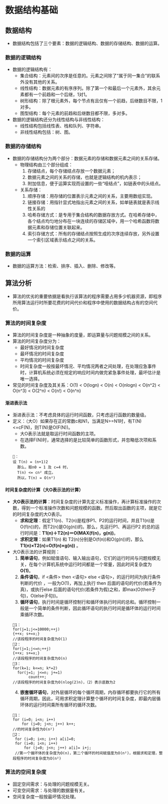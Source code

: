 # 数据结构基础

## 数据结构
- 数据结构包括了三个要素：数据的逻辑结构、数据的存储结构、数据的运算。

### 数据的逻辑结构
- 数据的逻辑结构有：
   - 集合结构：元素间的次序是任意的。元素之间除了“属于同一集合”的联系外没有其他的关系。
   - 线性结构：数据元素的有序序列。除了第一个和最后一个元素外，其余元素都有一个前趋和一个后继，1对1。
   - 树形结构：除了根元素外，每个节点有且仅有一个前趋，后继数目不限，1对多。
   - 图型结构：每个元素的前趋和后继数目都不限，多对多。
- 数据的逻辑结构还分为线性结构与非线性结构：
   - 线性结构包括线性表、栈和队列、字符串。
   - 非线性结构包括：树、图。
   
### 数据的存储结构
- 数据的存储结构分为两个部分：数据元素的存储和数据元素之间的关系存储。
   - 物理结构由三个部分组成：
      1. 存储结点，每个存储结点存放一个数据元素；
      2. 数据元素之间的关系的存储，也就是逻辑结构的机内表示；
      3. 附加信息，便于运算实现而设置的一些“哑结点”，如链表中的头结点。 
   -  关系存储：
      1. 顺序存储：用存储的位置表示元素之间的关系，主要用数组实现。
      2. 链接存储：用指针显式地指出元素之间的关系，如单链表就是表示线性关系的
      3. 哈希存储方式：是专用于集合结构的数据存放方式。在哈希存储中，各个结点均匀地分布在一块连续的存储区域中，用一个哈希函数将数据元素和存储位置关联起来。
      4. 索引存储方式：所有的存储结点按照生成的次序连续存放，另外设置一个索引区域表示结点之间的关系。 

### 数据的运算
- 数据的运算方法：检索、排序、插入、删除、修改等。

## 算法分析
- 算法的优劣的重要依据是看执行该算法的程序需要占用多少机器资源，即程序所用算法运行时所要花费的时间代价和程序中使用的数据结构占有的空间代价。
### 算法的时间复杂度
- 算法的时间复杂度是一种抽象的度量，即运算量与问题规模之间的关系。
- 算法的时间复杂度分为：
   - 最好情况的时间复杂度
   - 最坏情况的时间复杂度
   - 平均情况的时间复杂度
   - 时间复杂度一般按最坏情况、平均情况两者之间处理，在处理应急事件时，计算机系统必须在规定的响应时间内做完紧急事件处理，最坏估计是唯一选择。
- 常见的时间复杂度及其关系：O(1) < O(logn) < O(n) < O(nlogn) < O(n^2) < O(n^3) < O(2^n) < O(n!) < O(n^n)

#### 渐进表示法
- 渐进表示法：不考虑具体的运行时间函数，只考虑运行函数的数量级。
- 定义：（大O）如果存在正的常数c和N1，当满足N>=N1时，有T(N)<=cF(N)，则T(N)是O(F(N))。
   - 大O表示法就是取运行时间函数的主项。
   - 在选择F(N)时，通常选择的是比较简单的函数形式，并忽略低次项和系数。
   ```
   🌰：
   设 T(n) = (n+1)2 
     那么，取n0 = 1 及 c=4 时，
     T(n) <= cn² 成立。
     所以，T(n) = O(n²) 
   ```
 
#### 时间复杂度的计算（大O表示法的计算）
- **大O表示法的计算**：时间复杂度的计算先定义标准操作，再计算标准操作的次数，得到一个标准操作次数和问题规模的函数。然后取出函数的主项，就是它的时间复杂度的大O表示。
   - **求和定理**：假定T1(n)、T2(n)是程序P1、P2的运行时间，并且T1(n)是O(f(n))的，而T2(n)是O(g(n))的。那么，先运行P1、再运行P2 的总的运行时间是：**T1(n)＋T2(n)＝O(MAX(f(n)，g(n))**。
   - **求积定理**：如果T1(n) 和 T2(n)分别是O(f(n))和O(g(n))的，那么**T1(n)×T2(n)=O(f(n)×g(n))** 。
- 大O表示法的计算规则：
   1. **简单语句**，例如赋值语句、输入输出语句，它们的运行时间与问题规模无关，在每个计算机系统中运行时间都是一个常量，因此时间复杂度为**O(1)**。
   2. **条件语句**，if <条件> then <语句> else <语句>，的运行时间为执行条件判断的代价 ，一般为O(1)，再加上执行 then 后面的语句的代价(若条件为真)，或执行else 后面的语句代价(若条件为假)之和，即max(O(then子句)，O(else子句))。
   3. **循环语句**，执行时间是循环控制行和循环体执行时间的总和。循环控制一般是一个简单的条件判断，因此循环语句的执行时间是循环体的运行时间乘循环次数。
   ```
   🌰1：
   for(j=1;j<=10000;++j)
   {++x; s+=x;}
   //该段程序的时间复杂度为O(1)
   🌰2：
  for(j=1;j<=n;++j)
   {++x; s+=x;}
   //该段程序的时间复杂度为O(n)
   🌰3：
   for(k=1; k<=n; k*=2)
     for(j=1; j<=n; j+=1)
          count++; 
   //该段程序的时间复杂度为O(nlog(2)n)，（2）表示底数为2
   ```
   4. **嵌套循环语句**，对外层循环的每个循环周期，内存循环都要执行它的所有循环周期，因此，可用求积定理计算整个循环的时间复杂度，即最内层循环体的运行时间乘所有循环的循环次数。
   ```
   🌰1：
   for (i=0; i<n; i++)
       for (j=0; j<n; j++) k++;
   //的时间复杂性为O(n²)
   🌰2：
    for (i=0; i<n; i++) a[i]=0;
    for (i=0; i<n; i++)
        for (j=0; j<n; j++) a[i]= i+j;
    //第一个循环体的复杂度为O(n)，第二个循环的时间赋值度为O(n²)，根据求和定理，整段程序的时间复杂度为O(n²)
   ```
   
### 算法的空间复杂度
- 固定空间需求：与处理的问题规模无关。
- 可变空间需求：与处理的数据量有关。
- 空间复杂度一般按最坏情况处理。

  













